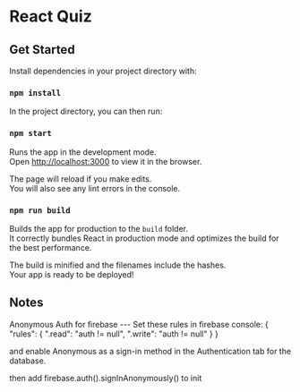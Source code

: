# React Quiz

## Get Started
Install dependencies in your project directory with:
### `npm install`

In the project directory, you can then run:

### `npm start`

Runs the app in the development mode.<br>
Open [http://localhost:3000](http://localhost:3000) to view it in the browser.

The page will reload if you make edits.<br>
You will also see any lint errors in the console.

### `npm run build`

Builds the app for production to the `build` folder.<br>
It correctly bundles React in production mode and optimizes the build for the best performance.

The build is minified and the filenames include the hashes.<br>
Your app is ready to be deployed!

## Notes
Anonymous Auth for firebase --- Set these rules in firebase console:
{
  "rules": {
    ".read": "auth != null",
    ".write": "auth != null"
  }
}

and enable Anonymous as a sign-in method in the Authentication tab for the database.

then add firebase.auth().signInAnonymously() to init
